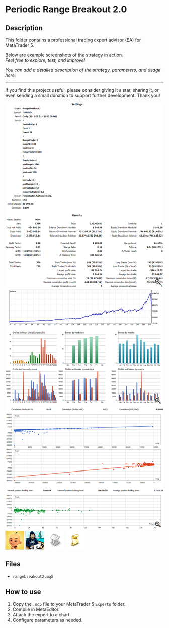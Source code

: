 # Periodic Range Breakout 2.0

## Description
This folder contains a professional trading expert advisor (EA) for MetaTrader 5.

Below are example screenshots of the strategy in action.  
*Feel free to explore, test, and improve!*

*You can add a detailed description of the strategy, parameters, and usage here.*

---

If you find this project useful, please consider giving it a star, sharing it, or even sending a small donation to support further development. Thank you!

![Screenshot](01__1.png)
![Screenshot](02__1.png)
![Screenshot](03__1.png)
![Screenshot](5B7BDC8A-BD4E.jpeg)
![Screenshot](64078d15-e4ca.png)
![Screenshot](library.png)
![Screenshot](script.png)

## Files
- `rangebreakout2.mq5`

## How to use
1. Copy the `.mq5` file to your MetaTrader 5 `Experts` folder.
2. Compile in MetaEditor.
3. Attach the expert to a chart.
4. Configure parameters as needed.
